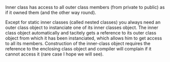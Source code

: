 Inner class has access to all outer class members (from private to public) as if it owned them (and the other way round).

Except for static inner classes (called nested classes) you always need an outer class object to instanciate one of its inner classes object.
The inner class object automatically and tacitely gets a reference to its outer class object from which it has been instanciated,
which allows him to get access to all its members.
Construction of the inner-class object requires the reference to the enclosing class object and compiler will complain if it cannot access it (rare case I hope we will see).
